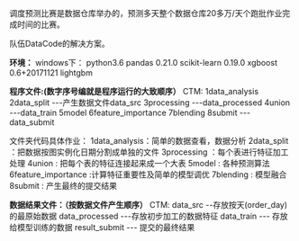 
调度预测比赛是数据仓库举办的，预测多天整个数据仓库20多万/天个跑批作业完成时间的比赛。

队伍DataCode的解决方案。


__环境：__
windows下：
python3.6
pandas 0.21.0
scikit-learn 0.19.0
xgboost 0.6+20171121
lightgbm



__程序文件:(数字序号编就是程序运行的大致顺序）__
CTM:
    1data_analysis
    2data_split  ---产生数据文件data_src
    3processing  ---data_processed
    4union     ---data_train
    5model
    6feature_importance
    7blending
    8submit   ---data_submit

  文件夹代码具体作业：
    1data_analysis：简单的数据查看，数据分析
    2data_split  ：把数据按图实例化日期分割成单独的文件
    3processing  ：每个表进行特征加工处理
    4union     : 把每个表的特征连接起来成一个大表
    5model     : 各种预测算法
    6feature_importance :计算特征重要性及简单的模型调优
    7blending    :    模型融合
    8submit     :    产生最终的提交结果

__数据结果文件：（按数据文件产生顺序）__
CTM:
    data_src        --存放按天(order_day)的最原始数据
    data_processed    ---存放初步加工的数据特征
    data_train      --- 存放给模型训练的数据
    result_submit    --- 提交的最终结果




